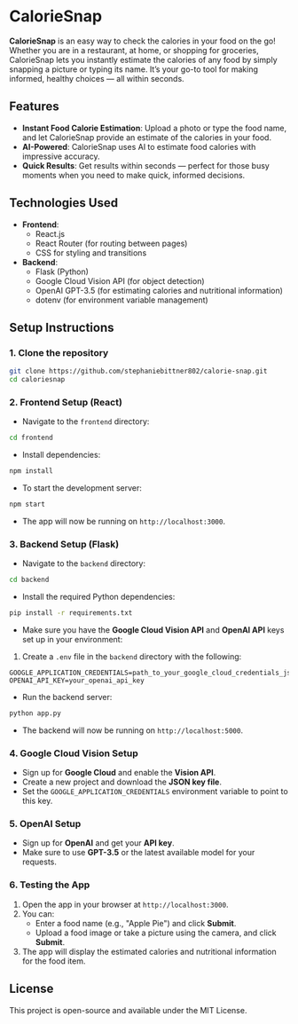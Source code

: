 
# CalorieSnap

**CalorieSnap** is an easy way to check the calories in your food on the go! Whether you are in a restaurant, at home, or shopping for groceries, CalorieSnap lets you instantly estimate the calories of any food by simply snapping a picture or typing its name. It’s your go-to tool for making informed, healthy choices — all within seconds.



## Features

- **Instant Food Calorie Estimation**: Upload a photo or type the food name, and let CalorieSnap provide an estimate of the calories in your food.
- **AI-Powered**: CalorieSnap uses AI to estimate food calories with impressive accuracy.
- **Quick Results**: Get results within seconds — perfect for those busy moments when you need to make quick, informed decisions.



## **Technologies Used**
- **Frontend**: 
  - React.js
  - React Router (for routing between pages)
  - CSS for styling and transitions
- **Backend**:
  - Flask (Python)
  - Google Cloud Vision API (for object detection)
  - OpenAI GPT-3.5 (for estimating calories and nutritional information)
  - dotenv (for environment variable management)



## **Setup Instructions**

### 1. **Clone the repository**

```bash
git clone https://github.com/stephaniebittner802/calorie-snap.git
cd caloriesnap
```

### 2. **Frontend Setup (React)**

- Navigate to the `frontend` directory:

```bash
cd frontend
```

- Install dependencies:

```bash
npm install
```

- To start the development server:

```bash
npm start
```

- The app will now be running on `http://localhost:3000`.

### 3. **Backend Setup (Flask)**

- Navigate to the `backend` directory:

```bash
cd backend
```

- Install the required Python dependencies:

```bash
pip install -r requirements.txt
```

- Make sure you have the **Google Cloud Vision API** and **OpenAI API** keys set up in your environment:

1. Create a `.env` file in the `backend` directory with the following:

```env
GOOGLE_APPLICATION_CREDENTIALS=path_to_your_google_cloud_credentials_json
OPENAI_API_KEY=your_openai_api_key
```

- Run the backend server:

```bash
python app.py
```

- The backend will now be running on `http://localhost:5000`.

### 4. **Google Cloud Vision Setup**

- Sign up for **Google Cloud** and enable the **Vision API**.
- Create a new project and download the **JSON key file**.
- Set the `GOOGLE_APPLICATION_CREDENTIALS` environment variable to point to this key.

### 5. **OpenAI Setup**

- Sign up for **OpenAI** and get your **API key**.
- Make sure to use **GPT-3.5** or the latest available model for your requests.

### 6. **Testing the App**

1. Open the app in your browser at `http://localhost:3000`.
2. You can:
   - Enter a food name (e.g., "Apple Pie") and click **Submit**.
   - Upload a food image or take a picture using the camera, and click **Submit**.
3. The app will display the estimated calories and nutritional information for the food item.



## **License**

This project is open-source and available under the MIT License.